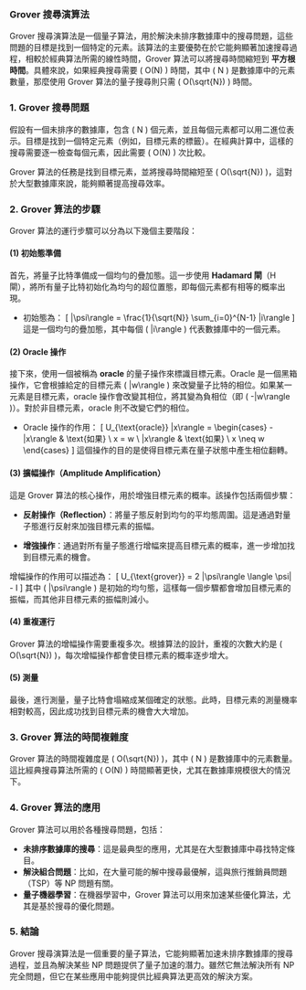 ### Grover 搜尋演算法

Grover 搜尋演算法是一個量子算法，用於解決未排序數據庫中的搜尋問題，這些問題的目標是找到一個特定的元素。該算法的主要優勢在於它能夠顯著加速搜尋過程，相較於經典算法所需的線性時間，Grover 算法可以將搜尋時間縮短到 **平方根時間**。具體來說，如果經典搜尋需要 \( O(N) \) 時間，其中 \( N \) 是數據庫中的元素數量，那麼使用 Grover 算法的量子搜尋則只需 \( O(\sqrt{N}) \) 時間。

### 1. Grover 搜尋問題

假設有一個未排序的數據庫，包含 \( N \) 個元素，並且每個元素都可以用二進位表示。目標是找到一個特定元素（例如，目標元素的標籤）。在經典計算中，這樣的搜尋需要逐一檢查每個元素，因此需要 \( O(N) \) 次比較。

Grover 算法的任務是找到目標元素，並將搜尋時間縮短至 \( O(\sqrt{N}) \)，這對於大型數據庫來說，能夠顯著提高搜尋效率。

### 2. Grover 算法的步驟

Grover 算法的運行步驟可以分為以下幾個主要階段：

#### (1) 初始態準備
首先，將量子比特準備成一個均勻的疊加態。這一步使用 **Hadamard 閘**（H 閘），將所有量子比特初始化為均勻的超位置態，即每個元素都有相等的概率出現。

- 初始態為：
  \[
  |\psi\rangle = \frac{1}{\sqrt{N}} \sum_{i=0}^{N-1} |i\rangle
  \]
  這是一個均勻的疊加態，其中每個 \( |i\rangle \) 代表數據庫中的一個元素。

#### (2) Oracle 操作
接下來，使用一個被稱為 **oracle** 的量子操作來標識目標元素。Oracle 是一個黑箱操作，它會根據給定的目標元素 \( |w\rangle \) 來改變量子比特的相位。如果某一元素是目標元素，oracle 操作會改變其相位，將其變為負相位（即 \( -|w\rangle \)）。對於非目標元素，oracle 則不改變它們的相位。

- Oracle 操作的作用：
  \[
  U_{\text{oracle}} |x\rangle = 
  \begin{cases}
  -|x\rangle & \text{如果} \ x = w \\
  |x\rangle  & \text{如果} \ x \neq w
  \end{cases}
  \]
  這個操作的目的是使得目標元素在量子狀態中產生相位翻轉。

#### (3) 擴幅操作（Amplitude Amplification）
這是 Grover 算法的核心操作，用於增強目標元素的概率。該操作包括兩個步驟：
  
- **反射操作（Reflection）**：將量子態反射到均勻的平均態周圍。這是通過對量子態進行反射來加強目標元素的振幅。
  
- **增強操作**：通過對所有量子態進行增幅來提高目標元素的概率，進一步增加找到目標元素的機會。

增幅操作的作用可以描述為：
  \[
  U_{\text{grover}} = 2 |\psi\rangle \langle \psi| - I
  \]
  其中 \( |\psi\rangle \) 是初始的均勻態，這樣每一個步驟都會增加目標元素的振幅，而其他非目標元素的振幅則減小。

#### (4) 重複運行
Grover 算法的增幅操作需要重複多次。根據算法的設計，重複的次數大約是 \( O(\sqrt{N}) \)，每次增幅操作都會使目標元素的概率逐步增大。

#### (5) 測量
最後，進行測量，量子比特會塌縮成某個確定的狀態。此時，目標元素的測量機率相對較高，因此成功找到目標元素的機會大大增加。

### 3. Grover 算法的時間複雜度

Grover 算法的時間複雜度是 \( O(\sqrt{N}) \)，其中 \( N \) 是數據庫中的元素數量。這比經典搜尋算法所需的 \( O(N) \) 時間顯著更快，尤其在數據庫規模很大的情況下。

### 4. Grover 算法的應用

Grover 算法可以用於各種搜尋問題，包括：

- **未排序數據庫的搜尋**：這是最典型的應用，尤其是在大型數據庫中尋找特定條目。
- **解決組合問題**：比如，在大量可能的解中搜尋最優解，這與旅行推銷員問題（TSP）等 NP 問題有關。
- **量子機器學習**：在機器學習中，Grover 算法可以用來加速某些優化算法，尤其是基於搜尋的優化問題。

### 5. 結論

Grover 搜尋演算法是一個重要的量子算法，它能夠顯著加速未排序數據庫的搜尋過程，並且為解決某些 NP 問題提供了量子加速的潛力。雖然它無法解決所有 NP 完全問題，但它在某些應用中能夠提供比經典算法更高效的解決方案。